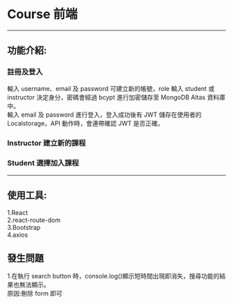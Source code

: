 # Course 前端

---

## 功能介紹:

### 註冊及登入

輸入 username、email 及 password 可建立新的帳號，role 輸入 student 或 instructor 決定身分，密碼會經過 bcypt 進行加密儲存至 MongoDB Altas 資料庫中。  
輸入 email 及 password 進行登入，登入成功後有 JWT 儲存在使用者的 Localstorage，API 動作時，會連帶確認 JWT 是否正確。

### Instructor 建立新的課程

### Student 選擇加入課程

---

## 使用工具:

1.React  
2.react-route-dom  
3.Bootstrap  
4.axios

## 發生問題

1.在執行 search button 時，console.log()顯示短時間出現即消失，搜尋功能的結果也無法顯示。  
原因:刪除 form 即可
